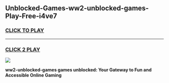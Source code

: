 
## Unblocked-Games-ww2-unblocked-games-Play-Free-i4ve7
<h3>
<a href="https://premium76.site?title=ww2-unblocked-games&ref=15A">CLICK TO PLAY</a></h3>
<hr>

<h3>
<a href="https://premium76.site?title=ww2-unblocked-games&ref=15A">CLICK 2 PLAY</a>
  
</h3>

<a href="https://premium76.site?title=ww2-unblocked-games&ref=15A"><img src="https://clearcache.store/games.png"></a>


**ww2-unblocked-games games unblocked: Your Gateway to Fun and Accessible Online Gaming**
